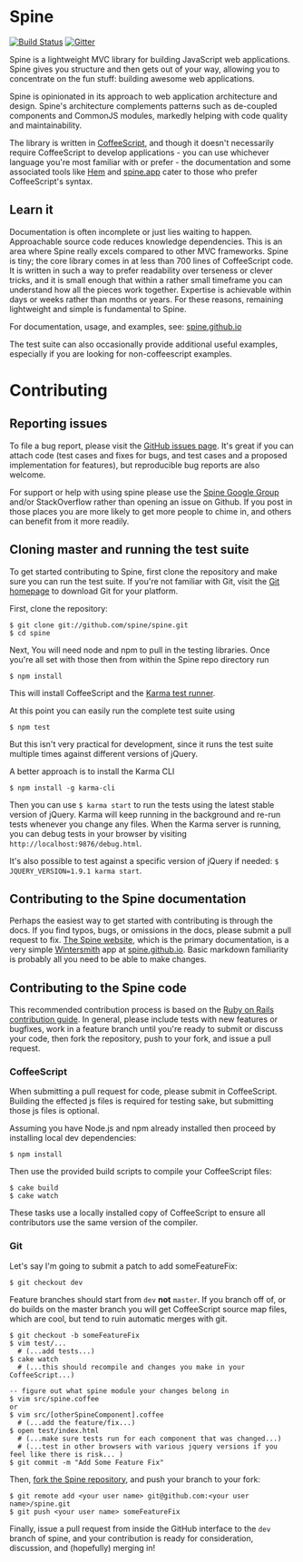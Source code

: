 # Spine
[![Build Status](https://img.shields.io/circleci/project/spine/spine/dev.svg?style=flat)](https://circleci.com/gh/spine/spine)
[![Gitter](https://img.shields.io/gitter/room/spine/spine.svg?style=flat)](https://gitter.im/spine/spine?utm_source=badge&utm_medium=badge&utm_campaign=pr-badge&utm_content=badge)

Spine is a lightweight MVC library for building JavaScript web applications. Spine gives you structure and then gets out of your way, allowing you to concentrate on the fun stuff: building awesome web applications.

Spine is opinionated in its approach to web application architecture and design. Spine's architecture complements patterns such as de-coupled components and CommonJS modules, markedly helping with code quality and maintainability.

The library is written in [CoffeeScript](http://coffeescript.org), and though it doesn't necessarily require CoffeeScript to develop applications - you can use whichever language you're most familiar with or prefer - the documentation and some associated tools like [Hem](https://github.com/spine/hem) and [spine.app](https://github.com/spine/spine.app) cater to those who prefer CoffeeScript's syntax.

## Learn it

Documentation is often incomplete or just lies waiting to happen. Approachable source code reduces knowledge dependencies. This is an area where Spine really excels compared to other MVC frameworks. Spine is tiny; the core library comes in at less than 700 lines of CoffeeScript code. It is written in such a way to prefer readability over terseness or clever tricks, and it is small enough that within a rather small timeframe you can understand how all the pieces work together. Expertise is achievable within days or weeks rather than months or years. For these reasons, remaining lightweight and simple is fundamental to Spine.

For documentation, usage, and examples, see: [spine.github.io](http://spine.github.io/)

The test suite can also occasionally provide additional useful examples, especially if you are looking for non-coffeescript examples.

# Contributing

## Reporting issues

To file a bug report, please visit the [GitHub issues page](https://github.com/spine/spine/issues).  It's great if you can attach code (test cases and fixes for bugs, and test cases and a proposed implementation for features), but reproducible bug reports are also welcome. 

For support or help with using spine please use the [Spine Google Group](https://groups.google.com/forum/#!forum/spinejs) and/or StackOverflow rather than opening an issue on Github. If you post in those places you are more likely to get more people to chime in, and others can benefit from it more readily.

## Cloning master and running the test suite

To get started contributing to Spine, first clone the repository and make sure you can run the test suite.  If you're not familiar with Git, visit the [Git homepage](http://git-scm.com) to download Git for your platform.

First, clone the repository:

```
$ git clone git://github.com/spine/spine.git
$ cd spine
```

Next, You will need node and npm to pull in the testing libraries. Once you're all set with those then from within the Spine repo directory run

```
$ npm install
```

This will install CoffeeScript and the [Karma test runner](http://karma-runner.github.io).

At this point you can easily run the complete test suite using

```
$ npm test
```

But this isn't very practical for development, since it runs the test suite multiple times against different versions of jQuery.

A better approach is to install the Karma CLI

```
$ npm install -g karma-cli
```

Then you can use `$ karma start` to run the tests using the latest stable version of jQuery. Karma will keep running in the background and re-run tests whenever you change any files.
When the Karma server is running, you can debug tests in your browser by visiting `http://localhost:9876/debug.html`.

It's also possible to test against a specific version of jQuery if needed: `$ JQUERY_VERSION=1.9.1 karma start`.

## Contributing to the Spine documentation

Perhaps the easiest way to get started with contributing is through the docs.  If you find typos, bugs, or omissions in the docs, please submit a pull request to fix.  [The Spine website](http://spine.github.io/), which is the primary documentation, is a very simple [Wintersmith](http://wintersmith.io/) app at [spine.github.io](https://github.com/spine/spine.github.io). Basic markdown  familiarity is probably all you need to be able to make changes.

## Contributing to the Spine code

This recommended contribution process is based on the [Ruby on Rails contribution guide](http://edgeguides.rubyonrails.org/contributing_to_ruby_on_rails.html#contributing-to-the-rails-code).  In general, please include tests with new features or bugfixes, work in a feature branch until you're ready to submit or discuss your code, then fork the repository, push to your fork, and issue a pull request.

### CoffeeScript

When submitting a pull request for code, please submit in CoffeeScript. Building the effected js files is required for testing sake, but submitting those js files is optional.

Assuming you have Node.js and npm already installed then proceed by installing local dev dependencies:

```
$ npm install
```

Then use the provided build scripts to compile your CoffeeScript files:

```
$ cake build
$ cake watch
```

These tasks use a locally installed copy of CoffeeScript to ensure all contributors use the same version of the compiler.

### Git

Let's say I'm going to submit a patch to add someFeatureFix:

```
$ git checkout dev
```

Feature branches should start from `dev` **not** `master`. If you branch off of, or do builds on the master branch you will get CoffeeScript source map files, which are cool, but tend to ruin automatic merges with git.

```
$ git checkout -b someFeatureFix
$ vim test/...
  # (...add tests...)
$ cake watch
  # (...this should recompile and changes you make in your CoffeeScript...)

-- figure out what spine module your changes belong in
$ vim src/spine.coffee
or
$ vim src/[otherSpineComponent].coffee
  # (...add the feature/fix...)
$ open test/index.html
  # (...make sure tests run for each component that was changed...)
  # (...test in other browsers with various jquery versions if you feel like there is risk... )
$ git commit -m "Add Some Feature Fix"
```

Then, [fork the Spine repository](https://github.com/spine/spine/fork), and push your branch to your fork:

```
$ git remote add <your user name> git@github.com:<your user name>/spine.git
$ git push <your user name> someFeatureFix
```

Finally, issue a pull request from inside the GitHub interface to the `dev` branch of spine, and your contribution is ready for consideration, discussion, and (hopefully) merging in!
